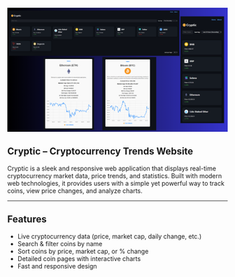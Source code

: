 ![Website screenshot collage](website-screenshot.png)

## Cryptic – Cryptocurrency Trends Website

Cryptic is a sleek and responsive web application that displays real-time cryptocurrency market data, price trends, and statistics. 
Built with modern web technologies, it provides users with a simple yet powerful way to track coins, view price changes, and analyze charts.

--- 

## Features

- Live cryptocurrency data (price, market cap, daily change, etc.)
- Search & filter coins by name
- Sort coins by price, market cap, or % change
- Detailed coin pages with interactive charts
- Fast and responsive design
